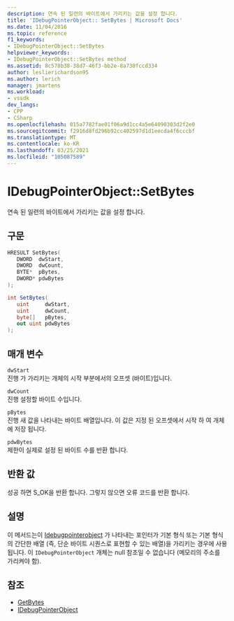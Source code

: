 ```yaml
---
description: 연속 된 일련의 바이트에서 가리키는 값을 설정 합니다.
title: 'IDebugPointerObject:: SetBytes | Microsoft Docs'
ms.date: 11/04/2016
ms.topic: reference
f1_keywords:
- IDebugPointerObject::SetBytes
helpviewer_keywords:
- IDebugPointerObject::SetBytes method
ms.assetid: 8c578b38-38d7-46f3-bb2e-8a730fccd334
author: leslierichardson95
ms.author: lerich
manager: jmartens
ms.workload:
- vssdk
dev_langs:
- CPP
- CSharp
ms.openlocfilehash: 015a7782fae01f06a9d1cc4a5e64090303d2f2e0
ms.sourcegitcommit: f2916d8fd296b92cc402597d1d1eecda4f6cccbf
ms.translationtype: MT
ms.contentlocale: ko-KR
ms.lasthandoff: 03/25/2021
ms.locfileid: "105087589"
---
```

# <a name="idebugpointerobjectsetbytes"></a>IDebugPointerObject::SetBytes
연속 된 일련의 바이트에서 가리키는 값을 설정 합니다.

## <a name="syntax"></a>구문

```cpp
HRESULT SetBytes( 
   DWORD  dwStart,
   DWORD  dwCount,
   BYTE*  pBytes,
   DWORD* pdwBytes
);
```

```csharp
int SetBytes(
   uint     dwStart,
   uint     dwCount,
   byte[]   pBytes,
   out uint pdwBytes
);
```

## <a name="parameters"></a>매개 변수
`dwStart`\
진행 가 가리키는 개체의 시작 부분에서의 오프셋 (바이트)입니다.

`dwCount`\
진행 설정할 바이트 수입니다.

`pBytes`\
진행 새 값을 나타내는 바이트 배열입니다. 이 값은 지정 된 오프셋에서 시작 하 여 개체에 저장 됩니다.

`pdwBytes`\
제한이 실제로 설정 된 바이트 수를 반환 합니다.

## <a name="return-value"></a>반환 값
 성공 하면 S_OK을 반환 합니다. 그렇지 않으면 오류 코드를 반환 합니다.

## <a name="remarks"></a>설명
 이 메서드는이 [Idebugpointerobject](../../../extensibility/debugger/reference/idebugpointerobject.md) 가 나타내는 포인터가 기본 형식 또는 기본 형식의 간단한 배열 (즉, 단순 바이트 시퀀스로 표현할 수 있는 배열)을 가리키는 경우에 사용 됩니다. 이 `IDebugPointerObject` 개체는 null 참조일 수 없습니다 (메모리의 주소를 가리켜야 함).

## <a name="see-also"></a>참조
- [GetBytes](../../../extensibility/debugger/reference/idebugpointerobject-getbytes.md)
- [IDebugPointerObject](../../../extensibility/debugger/reference/idebugpointerobject.md)
